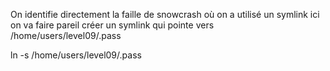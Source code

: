 On identifie directement la faille de snowcrash où on a utilisé un symlink ici on va faire pareil créer un symlink qui pointe vers /home/users/level09/.pass

ln -s /home/users/level09/.pass

